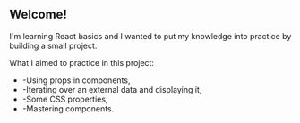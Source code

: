 ## Welcome!
I'm learning React basics and I wanted to put my knowledge into practice by building a small project.<br>

What I aimed to practice in this project: 
<ul>
    <li>-Using props in components,</li>
    <li>-Iterating over an external data and displaying it,</li>
    <li>-Some CSS properties,</li>
    <li>-Mastering components.</li>
</ul>




